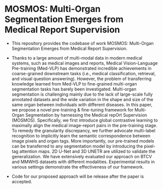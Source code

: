 # MOSMOS: Multi-Organ Segmentation Emerges from Medical Report Supervision

- This repository provides the codebase of work MOSMOS: Multi-Organ Segmentation Emerges from Medical Report Supervision.

- Thanks to a large amount of multi-modal data in modern medical systems, such as medical images and reports, Medical Vision-Language Pre-training (Med-VLP) has demonstrated incredible achievements in coarse-grained downstream tasks (i.e., medical classification, retrieval, and visual question answering). However, the problem of transferring knowledge learned from Med-VLP to fine-grained multi-organ segmentation tasks has barely been investigated. Multi-organ segmentation is challenging mainly due to the lack of large-scale fully annotated datasets and the wide variation in the shape and size of the same organ between individuals with different diseases. In this paper, we propose a novel pre-training & fine-tuning framework for Multi-Organ Segmentation by harnessing the Medical repOrt Supervision (MOSMOS). Specifically, we first introduce global contrastive learning to maximally align the medical image-report pairs in the pre-training stage. To remedy the granularity discrepancy, we further advocate multi-label recognition to implicitly learn the semantic correspondence between image pixels and organ tags. More importantly, our pre-trained models can be transferred to any segmentation model by introducing the pixel-tag attention maps. 2D U-Net and 3D UNETR are utilized to validate the generalization. We have extensively evaluated our approach on BTCV and MMWHS datasets with different modalities. Experimental results in various settings demonstrate the effectiveness of our framework. 

- Code for our proposed approach will be release after the paper is accepted.
